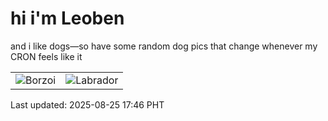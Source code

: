 # hi i'm Leoben

and i like dogs—so have some random dog pics that change whenever my CRON feels like it

|  |  |
|--------|----------|
| ![Borzoi](https://random-dog-vercel.vercel.app/api/random-borzoi?v=1756115206) | ![Labrador](https://random-dog-vercel.vercel.app/api/random-labrador?v=1756115206) |

Last updated: 2025-08-25 17:46 PHT
